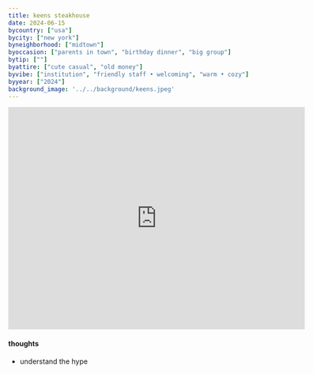 ```yaml
---
title: keens steakhouse
date: 2024-06-15
bycountry: ["usa"]
bycity: ["new york"]
byneighborhood: ["midtown"]
byoccasion: ["parents in town", "birthday dinner", "big group"]
bytip: [""]
byattire: ["cute casual", "old money"]
byvibe: ["institution", "friendly staff • welcoming", "warm • cozy"]
byyear: ["2024"]
background_image: '../../background/keens.jpeg'
---
```


<iframe src="https://www.google.com/maps/embed?pb=!1m18!1m12!1m3!1d3022.510922205993!2d-73.98903602403742!3d40.750786071387786!2m3!1f0!2f0!3f0!3m2!1i1024!2i768!4f13.1!3m3!1m2!1s0x89c259a92938cde7%3A0xa89dbb19d96569cc!2sKeens%20Steakhouse!5e0!3m2!1sen!2sus!4v1718509929161!5m2!1sen!2sus" width="600" height="450" style="border:0;" allowfullscreen="" loading="lazy" referrerpolicy="no-referrer-when-downgrade"></iframe>

#### thoughts
* understand the hype

